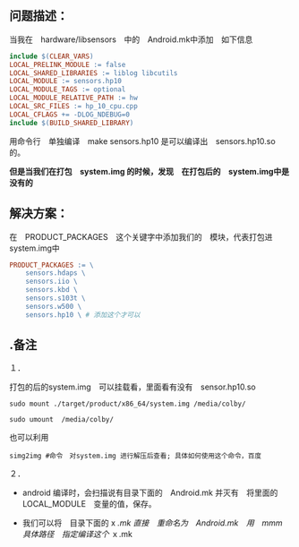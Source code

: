 ## 问题描述：

当我在　hardware/libsensors　中的　Android.mk中添加　如下信息

```makefile
include $(CLEAR_VARS)
LOCAL_PRELINK_MODULE := false
LOCAL_SHARED_LIBRARIES := liblog libcutils
LOCAL_MODULE := sensors.hp10
LOCAL_MODULE_TAGS := optional
LOCAL_MODULE_RELATIVE_PATH := hw
LOCAL_SRC_FILES := hp_10_cpu.cpp
LOCAL_CFLAGS += -DLOG_NDEBUG=0
include $(BUILD_SHARED_LIBRARY)
```

用命令行　单独编译　make  sensors.hp10 是可以编译出　sensors.hp10.so 的。

**但是当我们在打包　system.img 的时候，发现　在打包后的　system.img中是没有的**



## 解决方案：

在　PRODUCT_PACKAGES　这个关键字中添加我们的　模块，代表打包进　system.img中

```makefile
PRODUCT_PACKAGES := \
    sensors.hdaps \
    sensors.iio \
    sensors.kbd \
    sensors.s103t \
    sensors.w500 \
    sensors.hp10 \ # 添加这个才可以
```



## .备注

１．

打包的后的system.img　可以挂载看，里面看有没有　sensor.hp10.so

```shell
sudo mount ./target/product/x86_64/system.img /media/colby/

sudo umount  /media/colby/
```

也可以利用

```shell
simg2img #命令　对system.img 进行解压后查看; 具体如何使用这个命令，百度
```

２．

- android 编译时，会扫描说有目录下面的　Android.mk 并灭有　将里面的LOCAL_MODULE　变量的值，保存。

- 我们可以将　目录下面的 x *.mk 直接　重命名为　Android.mk　用　mmm 具体路径　指定编译这个* ｘ.mk